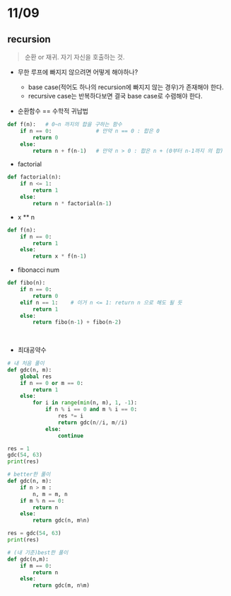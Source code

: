 # 11/09

## recursion

> 순환 or 재귀. 자기 자신을 호출하는 것.



* 무한 루프에 빠지지 않으려면 어떻게 해야하나?
  * base case(적어도 하나의 recursion에 빠지지 않는 경우)가 존재해야 한다.
  * recursive  case는 반복하다보면 결국 base case로 수렴해야 한다.

* 순환함수 == 수학적 귀납법

```python
def f(n):	# 0~n 까지의 합을 구하는 함수
    if n == 0:				# 만약 n == 0 : 합은 0
        return 0
    else:
        return n + f(n-1)	# 만약 n > 0 : 합은 n + (0부터 n-1까지 의 합)
```



* factorial

```python
def factorial(n):
    if n <= 1:
        return 1
    else:
        return n * factorial(n-1)
```

* x ** n

```python
def f(n):
    if n == 0:
        return 1
    else:
        return x * f(n-1)
```

* fibonacci num

```python
def fibo(n):
    if n == 0:
        return 0
    elif n == 1:	# 이거 n <= 1: return n 으로 해도 될 듯
        return 1
    else:
        return fibo(n-1) + fibo(n-2)
    
    
```

* 최대공약수

```python
# 내 처음 풀이
def gdc(n, m):
    global res
    if n == 0 or m == 0:
        return 1
    else:
        for i in range(min(n, m), 1, -1):
            if n % i == 0 and m % i == 0:
                res *= i
                return gdc(n//i, m//i)
            else:
                continue

res = 1
gdc(54, 63)
print(res)
```

```python
# better한 풀이
def gdc(n, m):
    if n > m :
        n, m = m, n
    if m % n == 0:
        return n
    else:
        return gdc(n, m%n)

res = gdc(54, 63)
print(res)
```

```python
# (내 기준)best한 풀이
def gdc(n,m):
    if m == 0:
        return n
    else:
        return gdc(m, n%m)
```

